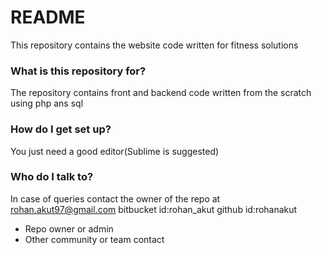 # README #

This repository contains the website code written for fitness solutions

### What is this repository for? ###

The repository contains front and backend code written from the scratch using php ans sql

### How do I get set up? ###

You just need a good editor(Sublime is suggested)

### Who do I talk to? ###

In case of queries contact the owner of the repo at rohan.akut97@gmail.com
bitbucket id:rohan_akut
github id:rohanakut
* Repo owner or admin
* Other community or team contact
